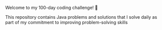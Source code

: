 Welcome to my 100-day coding challenge! 🎯

This repository contains Java problems and solutions that I solve daily as part of my commitment to improving problem-solving skills
